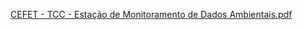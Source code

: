 [CEFET - TCC - Estação de Monitoramento de Dados Ambientais.pdf](https://github.com/RussoLucas/tcc/files/10262982/CEFET.-.TCC.-.Estacao.de.Monitoramento.de.Dados.Ambientais.pdf)
